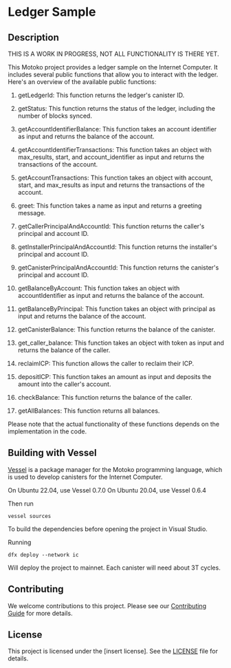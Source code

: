 # Ledger Sample

## Description

THIS IS A WORK IN PROGRESS, NOT ALL FUNCTIONALITY IS THERE YET.

This Motoko project provides a ledger sample on the Internet Computer. It includes several public functions that allow you to interact with the ledger. Here's an overview of the available public functions:

1. getLedgerId: This function returns the ledger's canister ID.

2. getStatus: This function returns the status of the ledger, including the number of blocks synced.

3. getAccountIdentifierBalance: This function takes an account identifier as input and returns the balance of the account.

4. getAccountIdentifierTransactions: This function takes an object with max_results, start, and account_identifier as input and returns the transactions of the account.

5. getAccountTransactions: This function takes an object with account, start, and max_results as input and returns the transactions of the account.

6. greet: This function takes a name as input and returns a greeting message.

7. getCallerPrincipalAndAccountId: This function returns the caller's principal and account ID.

8. getInstallerPrincipalAndAccountId: This function returns the installer's principal and account ID.

9. getCanisterPrincipalAndAccountId: This function returns the canister's principal and account ID.

10. getBalanceByAccount: This function takes an object with accountIdentifier as input and returns the balance of the account.

11. getBalanceByPrincipal: This function takes an object with principal as input and returns the balance of the account.

12. getCanisterBalance: This function returns the balance of the canister.

13. get_caller_balance: This function takes an object with token as input and returns the balance of the caller.

14. reclaimICP: This function allows the caller to reclaim their ICP.

15. depositICP: This function takes an amount as input and deposits the amount into the caller's account.

16. checkBalance: This function returns the balance of the caller.

17. getAllBalances: This function returns all balances.

Please note that the actual functionality of these functions depends on the implementation in the code.

## Building with Vessel

[Vessel](https://github.com/dfinity/vessel) is a package manager for the Motoko programming language, which is used to develop canisters for the Internet Computer.

On Ubuntu 22.04, use Vessel 0.7.0
On Ubuntu 20.04, use Vessel 0.6.4

Then run 
```
vessel sources
```
To build the dependencies before opening the project in Visual Studio.

Running 
```
dfx deploy --network ic
```
Will deploy the project to mainnet.  Each canister will need about 3T cycles.

## Contributing

We welcome contributions to this project. Please see our [Contributing Guide](CONTRIBUTING.md) for more details.

## License

This project is licensed under the [insert license]. See the [LICENSE](LICENSE) file for details.